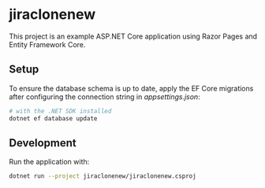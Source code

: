 # jiraclonenew

This project is an example ASP.NET Core application using Razor Pages and Entity Framework Core.

## Setup

To ensure the database schema is up to date, apply the EF Core migrations after configuring the connection string in *appsettings.json*:

```bash
# with the .NET SDK installed
dotnet ef database update
```

## Development

Run the application with:

```bash
dotnet run --project jiraclonenew/jiraclonenew.csproj
```


